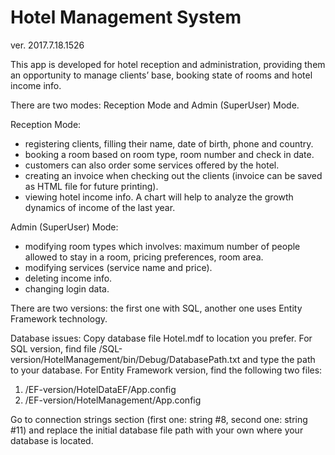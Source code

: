 # Hotel Management System
ver. 2017.7.18.1526

This app is developed for hotel reception and administration, providing them an opportunity to manage clients’ base, booking state of rooms and hotel income info.

There are two modes: Reception Mode and Admin (SuperUser) Mode.

Reception Mode:
- registering clients, filling their name, date of birth, phone and country.
- booking a room based on room type, room number and check in date.
- customers can also order some services offered by the hotel.
- creating an invoice when checking out the clients (invoice can be saved as HTML file for future printing).
- viewing hotel income info. A chart will help to analyze the growth dynamics of income of the last year.

Admin (SuperUser) Mode:
- modifying room types which involves: maximum number of people allowed to stay in a room, pricing preferences, room area.
- modifying services (service name and price).
- deleting income info.
- changing login data.

There are two versions: the first one with SQL, another one uses Entity Framework technology.

Database issues:
Copy database file Hotel.mdf to location you prefer.
For SQL version, find file /SQL-version/HotelManagement/bin/Debug/DatabasePath.txt and type the path to your database.
For Entity Framework version, find the following two files:
1) /EF-version/HotelDataEF/App.config
2) /EF-version/HotelManagement/App.config

Go to connection strings section (first one: string #8, second one: string #11) and replace the initial database file path with your own where your database is located.

